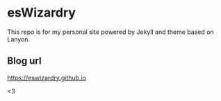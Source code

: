 # esWizardry
This repo is for my personal site powered by Jekyll and theme based on Lanyon.

## Blog url
https://eswizardry.github.io

<3
